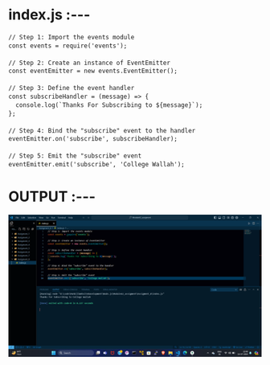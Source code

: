 # index.js :---
```index.html
// Step 1: Import the events module
const events = require('events');

// Step 2: Create an instance of EventEmitter
const eventEmitter = new events.EventEmitter();

// Step 3: Define the event handler
const subscribeHandler = (message) => {
  console.log(`Thanks For Subscribing to ${message}`);
};

// Step 4: Bind the "subscribe" event to the handler
eventEmitter.on('subscribe', subscribeHandler);

// Step 5: Emit the "subscribe" event
eventEmitter.emit('subscribe', 'College Wallah');
```

# OUTPUT :---
<img src="./Assigment_8.png" alt="OUTPUT" title="Assigment_8_Output">
